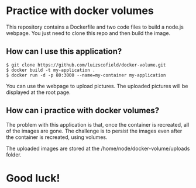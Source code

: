 # Practice with docker volumes

This repository contains a Dockerfile and two code files to build a node.js webpage.
You just need to clone this repo and then build the image.

## How can I use this application?

```console
$ git clone https://github.com/luizscofield/docker-volume.git
$ docker build -t my-application .
$ docker run -d -p 80:3000 --name=my-container my-application
```

You can use the webpage to upload pictures.
The uploaded pictures will be displayed at the root page.

## How can i practice with docker volumes?

The problem with this application is that, once the container is recreated, all of the images are gone.
The challenge is to persist the images even after the container is recreated, using volumes.

The uploaded images are stored at the /home/node/docker-volume/uploads folder.

# Good luck!
